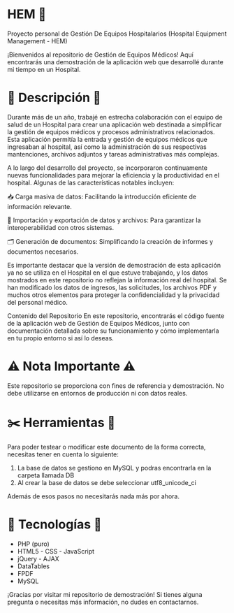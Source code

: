 # HEM 🏥
Proyecto personal de Gestión De Equipos Hospitalarios (Hospital Equipment Management - HEM)

¡Bienvenidos al repositorio de Gestión de Equipos Médicos! Aquí encontrarás una demostración de la aplicación web que desarrollé durante mi tiempo en un Hospital.

# 🤖 Descripción 🤖
Durante más de un año, trabajé en estrecha colaboración con el equipo de salud de un Hospital para crear una aplicación web destinada a simplificar la gestión de equipos médicos y procesos administrativos relacionados. 
Esta aplicación permitía la entrada y gestión de equipos médicos que ingresaban al hospital, así como la administración de sus respectivas mantenciones, archivos adjuntos y tareas administrativas más complejas.

A lo largo del desarrollo del proyecto, se incorporaron continuamente nuevas funcionalidades para mejorar la eficiencia y la productividad en el hospital. Algunas de las características notables incluyen:

📥 Carga masiva de datos: Facilitando la introducción eficiente de información relevante.

📜 Importación y exportación de datos y archivos: Para garantizar la interoperabilidad con otros sistemas.

🗂️ Generación de documentos: Simplificando la creación de informes y documentos necesarios.

Es importante destacar que la versión de demostración de esta aplicación ya no se utiliza en el Hospital en el que estuve trabajando, y los datos mostrados en este repositorio no reflejan la información real del hospital. 
Se han modificado los datos de ingresos, las solicitudes, los archivos PDF y muchos otros elementos para proteger la confidencialidad y la privacidad del personal médico.

Contenido del Repositorio
En este repositorio, encontrarás el código fuente de la aplicación web de Gestión de Equipos Médicos, junto con documentación detallada sobre su funcionamiento y cómo implementarla en tu propio entorno si así lo deseas.

# ⚠️ Nota Importante ⚠️
Este repositorio se proporciona con fines de referencia y demostración. No debe utilizarse en entornos de producción ni con datos reales.

# ✂️ Herramientas 🔨
Para poder testear o modificar este documento de la forma correcta, necesitas tener en cuenta lo siguiente:

1. La base de datos se gestiono en MySQL y podras encontrarla en la carpeta llamada DB
2. Al crear la base de datos se debe seleccionar utf8_unicode_ci

Además de esos pasos no necesitarás nada más por ahora.

# 🦾 Tecnologías 🧠

* PHP (puro)
* HTML5 - CSS - JavaScript
* jQuery - AJAX
* DataTables
* FPDF
* MySQL

¡Gracias por visitar mi repositorio de demostración! Si tienes alguna pregunta o necesitas más información, no dudes en contactarnos.
